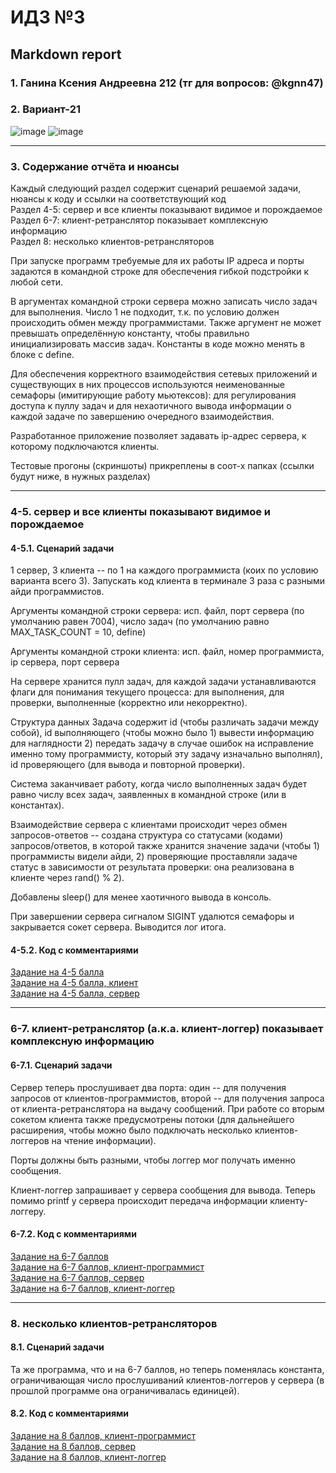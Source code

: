 #  ИДЗ №3 #
## Markdown report <br> ##

### 1. Ганина Ксения Андреевна 212 (тг для вопросов: @kgnn47) <br> ###
### 2. Вариант-21 <br> ###

![image](https://github.com/kseniag03/OS-IHW-3/assets/114473740/4113d7a8-7f6c-4b43-a58a-08d56962777c)
![image](https://github.com/kseniag03/OS-IHW-3/assets/114473740/e8ead5cf-0696-4d48-9ba4-db46f0239a00)
________________________

### 3. Содержание отчёта и нюансы <br> ###

Каждый следующий раздел содержит сценарий решаемой задачи, нюансы к коду и ссылки на соответствующий код <br>
Раздел 4-5: сервер и все клиенты показывают видимое и порождаемое <br>
Раздел 6-7: клиент-ретранслятор показывает комплексную информацию <br>
Раздел 8: несколько клиентов-ретрансляторов <br>

При запуске программ требуемые для их работы IP адреса и порты задаются в командной строке для обеспечения гибкой подстройки к любой сети.

В аргументах командной строки сервера можно записать число задач для выполнения. Число 1 не подходит, т.к. по условию должен происходить обмен между программистами. Также аргумент не может превышать определённую константу, чтобы правильно инициализировать массив задач. Константы в коде можно менять в блоке с define.

Для обеспечения корректного взаимодействия сетевых приложений и существующих в них процессов используются неименованные семафоры (имитирующие работу мьютексов): для регулирования доступа к пуллу задач и для нехаотичного вывода информации о каждой задаче по завершению очередного взаимодействия.

Разработанное приложение позволяет задавать ip-адрес сервера, к которому подключаются клиенты.

Тестовые прогоны (скриншоты) прикреплены в соот-х папках (ссылки будут ниже, в нужных разделах)
________________________

### 4-5. сервер и все клиенты показывают видимое и порождаемое <br> ###

#### 4-5.1. Сценарий задачи <br> ####

1 сервер, 3 клиента -- по 1 на каждого программиста (коих по условию варианта всего 3). Запускать код клиента в терминале 3 раза с разными айди программистов.

Аргументы командной строки сервера: исп. файл, порт сервера (по умолчанию равен 7004), число задач (по умолчанию равно MAX_TASK_COUNT = 10, define)

Аргументы командной строки клиента: исп. файл, номер программиста, ip сервера, порт сервера

На сервере хранится пулл задач, для каждой задачи устанавливаются флаги для понимания текущего процесса: для выполнения, для проверки, выполненные (корректно или некорректно).

Структура данных Задача содержит id (чтобы различать задачи между собой), id выполняющего (чтобы можно было 1) вывести информацию для наглядности 2) передать задачу в случае ошибок на исправление именно тому программисту, который эту задачу изначально выполнял), id проверяющего (для вывода и повторной проверки).

Система заканчивает работу, когда число выполненных задач будет равно числу всех задач, заявленных в командной строке (или в константах).

Взаимодействие сервера с клиентами происходит через обмен запросов-ответов -- создана структура со статусами (кодами) запросов/ответов, в которой также хранится значение задачи (чтобы 1) программисты видели айди, 2) проверяющие проставляли задаче статус в зависимости от результата проверки: она реализована в клиенте через rand() % 2).

Добавлены sleep() для менее хаотичного вывода в консоль.

При завершении сервера сигналом SIGINT удалются семафоры и закрывается сокет сервера. Выводится лог итога.

#### 4-5.2. Код с комментариями <br> ####

[Задание на 4-5 балла](https://github.com/kseniag03/OS-IHW-3/tree/master/4-5) <br>
[Задание на 4-5 балла, клиент](https://github.com/kseniag03/OS-IHW-3/blob/master/4-5/client.c) <br>
[Задание на 4-5 балла, сервер](https://github.com/kseniag03/OS-IHW-3/blob/master/4-5/server.c) <br>
________________________

### 6-7. клиент-ретранслятор (а.к.а. клиент-логгер) показывает комплексную информацию <br> ###

#### 6-7.1. Сценарий задачи <br> ####

Сервер теперь прослушивает два порта: один -- для получения запросов от клиентов-программистов, второй -- для получения запроса от клиента-ретранслятора на выдачу сообщений. При работе со вторым сокетом клиента также предусмотрены потоки (для дальнейшего расширения, чтобы можно было подключать несколько клиентов-логгеров на чтение информации).

Порты должны быть разными, чтобы логгер мог получать именно сообщения.

Клиент-логгер запрашивает у сервера сообщения для вывода. Теперь помимо printf у сервера происходит передача информации клиенту-логгеру.

#### 6-7.2. Код с комментариями <br> ####

[Задание на 6-7 баллов](https://github.com/kseniag03/OS-IHW-3/tree/master/6-7) <br>
[Задание на 6-7 баллов, клиент-программист](https://github.com/kseniag03/OS-IHW-3/blob/master/6-7/client.c) <br>
[Задание на 6-7 баллов, сервер](https://github.com/kseniag03/OS-IHW-3/blob/master/6-7/server.c) <br>
[Задание на 6-7 баллов, клиент-логгер](https://github.com/kseniag03/OS-IHW-3/blob/master/6-7/logger.c) <br>
________________________

### 8. несколько клиентов-ретрансляторов <br> ###

#### 8.1. Сценарий задачи <br> ####

Та же программа, что и на 6-7 баллов, но теперь поменялась константа, ограничивающая число прослушиваний клиентов-логгеров у сервера (в прошлой программе она ограничивалась единицей).

#### 8.2. Код с комментариями <br> ####

[Задание на 8 баллов, клиент-программист]() <br>
[Задание на 8 баллов, сервер]() <br>
[Задание на 8 баллов, клиент-логгер]() <br>
